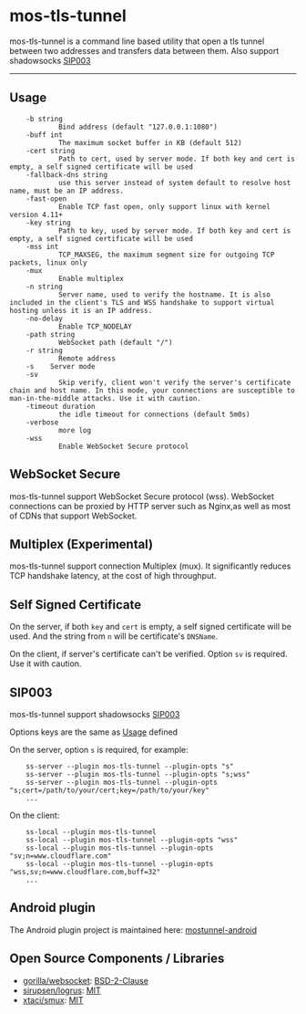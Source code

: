 # mos-tls-tunnel

mos-tls-tunnel is a command line based utility that open a tls tunnel between two addresses and transfers data between them. Also support shadowsocks [SIP003](https://shadowsocks.org/en/spec/Plugin.html)

---

## Usage

        -b string
                Bind address (default "127.0.0.1:1080")
        -buff int
                The maximum socket buffer in KB (default 512)
        -cert string
                Path to cert, used by server mode. If both key and cert is empty, a self signed certificate will be used
        -fallback-dns string
                use this server instead of system default to resolve host name, must be an IP address.
        -fast-open
                Enable TCP fast open, only support linux with kernel version 4.11+
        -key string
                Path to key, used by server mode. If both key and cert is empty, a self signed certificate will be used
        -mss int
                TCP_MAXSEG, the maximum segment size for outgoing TCP packets, linux only
        -mux
                Enable multiplex
        -n string
                Server name, used to verify the hostname. It is also included in the client's TLS and WSS handshake to support virtual hosting unless it is an IP address.
        -no-delay
                Enable TCP_NODELAY
        -path string
                WebSocket path (default "/")
        -r string
                Remote address
        -s    Server mode
        -sv
                Skip verify, client won't verify the server's certificate chain and host name. In this mode, your connections are susceptible to man-in-the-middle attacks. Use it with caution.    
        -timeout duration
                the idle timeout for connections (default 5m0s)
        -verbose
                more log
        -wss
                Enable WebSocket Secure protocol

## WebSocket Secure

mos-tls-tunnel support WebSocket Secure protocol (wss). WebSocket connections can be proxied by HTTP server such as Nginx,as well as most of CDNs that support WebSocket.

## Multiplex (Experimental)

mos-tls-tunnel support connection Multiplex (mux). It significantly reduces TCP handshake latency, at the cost of high throughput.

## Self Signed Certificate

On the server, if both `key` and `cert` is empty, a self signed certificate will be used. And the string from `n` will be certificate's `DNSName`. 

On the client, if server's certificate can't be verified. Option `sv` is required. Use it with caution.

## SIP003

mos-tls-tunnel support shadowsocks [SIP003](https://shadowsocks.org/en/spec/Plugin.html)

Options keys are the same as [Usage](#usage) defined

On the server, option `s` is required, for example:

        ss-server --plugin mos-tls-tunnel --plugin-opts "s"
        ss-server --plugin mos-tls-tunnel --plugin-opts "s;wss"
        ss-server --plugin mos-tls-tunnel --plugin-opts "s;cert=/path/to/your/cert;key=/path/to/your/key"
        ...

On the client:

        ss-local --plugin mos-tls-tunnel
        ss-local --plugin mos-tls-tunnel --plugin-opts "wss"
        ss-local --plugin mos-tls-tunnel --plugin-opts "sv;n=www.cloudflare.com"
        ss-local --plugin mos-tls-tunnel --plugin-opts "wss,sv;n=www.cloudflare.com,buff=32"
        ...

## Android plugin

The Android plugin project is maintained here: [mostunnel-android](https://github.com/IrineSistiana/mostunnel-android)

## Open Source Components / Libraries

* [gorilla/websocket](https://github.com/gorilla/websocket): [BSD-2-Clause](https://github.com/gorilla/websocket/blob/master/LICENSE)
* [sirupsen/logrus](https://github.com/sirupsen/logrus): [MIT](https://github.com/sirupsen/logrus/blob/master/LICENSE)
* [xtaci/smux](https://github.com/xtaci/smux): [MIT](https://github.com/xtaci/smux/blob/master/LICENSE)